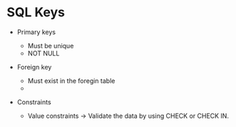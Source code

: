 # SQL Keys

- Primary keys

  - Must be unique
  - NOT NULL

- Foreign key
  - Must exist in the foregin table
  -
- Constraints
  - Value constraints -> Validate the data by using CHECK or CHECK IN.
